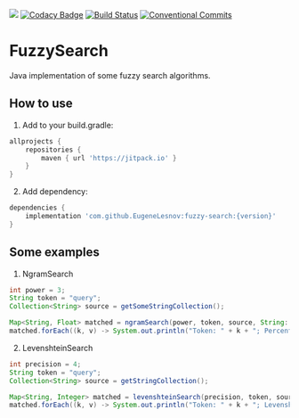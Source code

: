 [![](https://jitpack.io/v/EugeneLesnov/fuzzy-search.svg)](https://jitpack.io/#EugeneLesnov/fuzzy-search)
[![Codacy Badge](https://api.codacy.com/project/badge/Grade/815f744ded9b4ebcaeccde25ff0da4e2)](https://www.codacy.com/manual/zheka.lesnov1996/fuzzy-search?utm_source=github.com&amp;utm_medium=referral&amp;utm_content=EugeneLesnov/fuzzy-search&amp;utm_campaign=Badge_Grade)
[![Build Status](https://travis-ci.com/EugeneLesnov/fuzzy-search.svg?branch=master)](https://travis-ci.com/EugeneLesnov/fuzzy-search)
[![Conventional Commits](https://img.shields.io/badge/Conventional%20Commits-1.0.0-yellow.svg)](https://conventionalcommits.org)

# FuzzySearch
Java implementation of some fuzzy search algorithms.

## How to use

1. Add to your build.gradle:
```groovy
allprojects {
    repositories {
        maven { url 'https://jitpack.io' }
    }
}
```

2. Add dependency:
```groovy
dependencies {
    implementation 'com.github.EugeneLesnov:fuzzy-search:{version}'
}
```

## Some examples

1. NgramSearch
```java
int power = 3;
String token = "query";
Collection<String> source = getSomeStringCollection();

Map<String, Float> matched = ngramSearch(power, token, source, String::toString);
matched.forEach((k, v) -> System.out.println("Token: " + k + "; Percentage: " + v));
```

2. LevenshteinSearch
```java
int precision = 4;
String token = "query";
Collection<String> source = getStringCollection();

Map<String, Integer> matched = levenshteinSearch(precision, token, source, String::toString);
matched.forEach((k, v) -> System.out.println("Token: " + k + "; Levenshtein distance: " + v));
```
